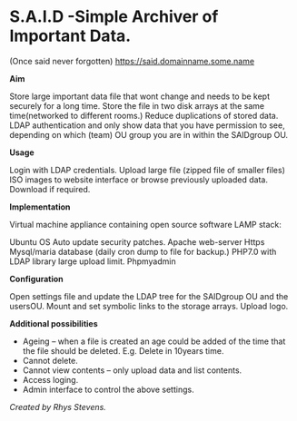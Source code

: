 # S.A.I.D -Simple Archiver of Important Data.
(Once said never forgotten)
https://said.domainname.some.name

**Aim**

Store large important data file that wont change and needs to be kept securely for a long time.
Store the file in two disk arrays at the same time(networked to different rooms.)
Reduce duplications of stored data. 
LDAP authentication and only show data that you have permission to see, depending on which (team) OU group you are in within the SAIDgroup OU.

**Usage**

Login with LDAP credentials.
Upload large file (zipped file of smaller files) ISO images to website interface or browse previously uploaded data. Download if required. 

**Implementation**

Virtual machine appliance containing open source software LAMP stack:

Ubuntu OS Auto update security patches.
Apache web-server Https
Mysql/maria database (daily cron dump to file for backup.)
PHP7.0 with LDAP library large upload limit.
Phpmyadmin 

**Configuration**

Open settings file and update the LDAP tree for the SAIDgroup OU and the usersOU.
Mount and set symbolic links to the storage arrays.
Upload logo.

**Additional possibilities**

* Ageing – when a file is created an age could be added of the time that the file should be deleted. E.g. Delete in 10years time.
* Cannot delete. 
* Cannot view contents – only upload data and list contents.
* Access loging.
* Admin interface to control the above settings.


*Created by Rhys Stevens.*
